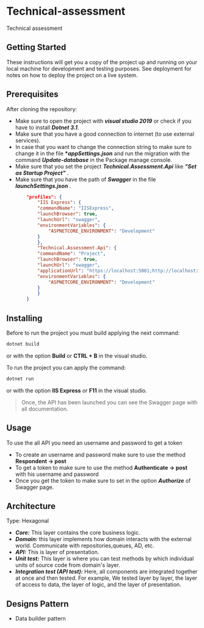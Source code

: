 # Technical-assessment
Technical assessment 

## Getting Started

These instructions will get you a copy of the project up and running on your local machine for development and testing purposes. See deployment for notes on how to deploy the project on a live system.

## Prerequisites

After cloning the repository:
 * Make sure to open the project with __*visual studio 2019*__ or check if you have to install __*Dotnet 3.1*__.
 * Make sure that you have a good connection to internet (to use external services).
 * In case that you want to change the connection string to make sure to change it 
   in the file __**appSettings.json*__ and run the migration with the command __*Update-database*__ in the  Package manage console.
 * Make sure that you set the project __*Technical.Assessment.Api*__ like __*"Set as Startup Project"*__ .
 * Make sure that you have the path of __*Swagger*__ in the file __*launchSettings.json*__ .
    ```json
        "profiles": {
            "IIS Express": {
            "commandName": "IISExpress",
            "launchBrowser": true,
            "launchUrl": "swagger",
            "environmentVariables": {
                "ASPNETCORE_ENVIRONMENT": "Development"
            }
            },
            "Technical.Assessment.Api": {
            "commandName": "Project",
            "launchBrowser": true,
            "launchUrl": "swagger",
            "applicationUrl": "https://localhost:5001;http://localhost:5000",
            "environmentVariables": {
                "ASPNETCORE_ENVIRONMENT": "Development"
            }
            }
        }
    ```

## Installing

Before to run the project you must build applying the next command:
```bash
dotnet build
```
or with the option **Build** or __CTRL + B__ in the visual studio.

To run the project you can apply the command:
```bash
dotnet run
``` 
or with the option **IIS Express** or __F11__ in the visual studio.


>Once, the API has been launched you can see the Swagger page with all documentation.

## Usage

 To use the all API you need an username and password to get a token 

* To create an username and password make sure to use the method **Respondent -> post**
* To get a token to make sure to use the method **Authenticate -> post** with his username and password
* Once you get the token to make sure to set in the option __*Authorize*__ of Swagger page.

## Architecture

Type: Hexagonal 

 * __*Core:*__ This layer contains the core business logic.
 * __*Domain:*__ this layer implements how domain interacts with the external world. Communicate with repositories,queues, AD, etc.
 * __*API:*__ This is layer of presentation.
 * __*Unit test:*__ This layer is where you can test methods by which individual units of source code from domain's layer.
 * __*Integration test (API test):*__ Here, all components are integrated together at once and then tested. For example, We tested layer by layer, the layer of access to data, the layer of logic, and the layer of presentation.

 ## Designs Pattern
 
 * Data builder pattern



